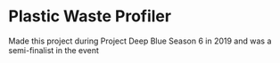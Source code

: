 # Plastic Waste Profiler
Made this project during Project Deep Blue Season 6 in 2019 and was a semi-finalist in the event 
